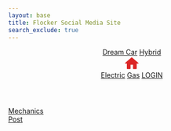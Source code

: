 ```yaml
---
layout: base
title: Flocker Social Media Site
search_exclude: true
---
```



<header
    class="z-10 sticky justify-items-center w-full top-0 grid grid-cols-5 bg-white justify-center p-4 drop-shadow"
>
    <div class="col-span-2 flex gap-x-12 mt-3 justify-self-end" id="link-bar-1">
        <a href="dream-car.html" class="text-sm/6 font-semibold text-gray-900">Dream Car</a>
        <a href="hybrid.md" class="text-sm/6 font-semibold text-gray-900">Hybrid</a>
    </div>
    <div class="p-2" id="home-btn">
        <a href="{{site.baseurl}}/" class="text-sm/6 font-bold text-rose-600">
            <svg xmlns="http://www.w3.org/2000/svg" x="0px" y="0px" width="30" height="30" viewBox="0,0,256,256">
                <g fill="#dc2626" fill-rule="nonzero" stroke="none" stroke-width="1" stroke-linecap="butt" stroke-linejoin="miter" stroke-miterlimit="10" stroke-dasharray="" stroke-dashoffset="0" font-family="none" font-weight="none" font-size="none" text-anchor="none" style="mix-blend-mode: normal">
                    <g transform="scale(10.66667,10.66667)">
                        <path d="M12,2c-0.26712,0.00003 -0.52312,0.10694 -0.71094,0.29688l-10.08594,8.80078c-0.12774,0.09426 -0.20313,0.24359 -0.20312,0.40234c0,0.27614 0.22386,0.5 0.5,0.5h2.5v8c0,0.552 0.448,1 1,1h4c0.552,0 1,-0.448 1,-1v-6h4v6c0,0.552 0.448,1 1,1h4c0.552,0 1,-0.448 1,-1v-8h2.5c0.27614,0 0.5,-0.22386 0.5,-0.5c0.00001,-0.15876 -0.07538,-0.30808 -0.20312,-0.40234l-10.08008,-8.79492c-0.00194,-0.00196 -0.0039,-0.00391 -0.00586,-0.00586c-0.18782,-0.18994 -0.44382,-0.29684 -0.71094,-0.29687z"></path>
                    </g>
                </g>
            </svg>
        </a>
    </div>
    <div class="col-span-2 flex gap-x-12 mt-3 justify-self-start" id="link-bar-2">
        <a href="electric.html" class="text-sm/6 font-semibold text-gray-900">Electric</a>
        <a href="gas.html" class="text-sm/6 font-semibold text-gray-900">Gas</a>
        <a href="{{site.baseurl}}/noauth" class="hover:drop-shadow-xl z-10 right-6 absolute text-rose-600 font-extrabold tracking-tight">LOGIN</a>
    </div>
</header>

<!-- Section for Mechanics and Post -->
<div class="flex justify-center mt-8">
    <div class="w-1/2 h-96 bg-mechanics bg-cover bg-center flex items-center justify-center">
        <a href="mechanics.html" class="bg-blue-500 text-white py-2 px-4 rounded text-center">Mechanics</a> <!-- Link to Mechanics page -->
    </div>
    <div class="w-1/2 h-96 bg-post bg-cover bg-center flex items-center justify-center">
        <a href="post.html" class="bg-green-500 text-white py-2 px-4 rounded text-center">Post</a> <!-- Link to Post page -->
    </div>
</div>

<style>
    .bg-mechanics {
        background-image: url("https://st5.depositphotos.com/2544079/66999/v/450/depositphotos_669994934-stock-illustration-car-mechanic-car-service-checking.jpg"); /* Replace with your mechanics background image path */
    }
    .bg-post {
        background-image: url('https://bpb-us-w2.wpmucdn.com/voices.uchicago.edu/dist/8/90/files/2019/11/feedback-smallcanvas-1080x675.png'); /* Replace with your post background image path */
    }
</style>